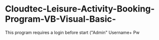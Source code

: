 # Cloudtec-Leisure-Activity-Booking-Program-VB-Visual-Basic-
This program requires a login before start ("Admin" Username+ Pw
